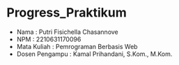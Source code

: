 # Progress_Praktikum

- Nama : Putri Fisichella Chasannove
- NPM  : 2210631170096 
- Mata Kuliah : Pemrograman Berbasis Web
- Dosen Pengampu : Kamal Prihandani, S.Kom., M.Kom.
